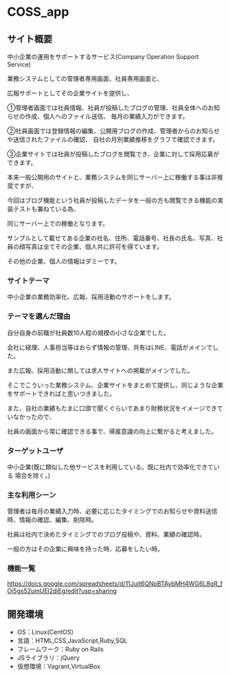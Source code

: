 # COSS_app

## サイト概要
中小企業の運用をサポートするサービス(Company Operation Support Service)

業務システムとしての管理者専用画面、社員専用画面と、

広報サポートとしてその企業サイトを提供し、

①管理者画面では社員情報、社員が投稿したブログの管理、社員全体へのお知らせの作成、個人へのファイル送信、
毎月の業績入力ができます。

②社員画面では登録情報の編集、公開用ブログの作成、管理者からのお知らせや送信されたファイルの確認、
自社の月別業績推移をグラフで確認できます。

③企業サイトでは社員が投稿したブログを閲覧でき、企業に対して採用応募ができます。

本来一般公開用のサイトと、業務システムを同じサーバー上に稼働する事は非推奨ですが、

今回はブログ機能という社員が投稿したデータを一般の方も閲覧できる機能の実装テストも兼ねている為、

同じサーバー上での稼働となります。

サンプルとして載せてある企業の社名、住所、電話番号、社長の氏名、写真、社員の顔写真は全てその企業、個人共に許可を得ています。

その他の企業、個人の情報はダミーです。

### サイトテーマ
中小企業の業務効率化、広報、採用活動のサポートをします。

### テーマを選んだ理由
自分自身の前職が社員数10人程の規模の小さな企業でした。

会社に経理、人事担当等はおらず情報の管理、共有はLINE、電話がメインでした。

また広報、採用活動に関しては求人サイトへの掲載がメインでした。

そこでこういった業務システム、企業サイトをまとめて提供し、同じような企業をサポートできればと思いつきました。

また、自社の業績もたまに口頭で聞くぐらいであまり財務状況をイメージできていなかったので、

社員の画面から常に確認できる事で、帰属意識の向上に繋がると考えました。

### ターゲットユーザ
中小企業(既に類似した他サービスを利用している。既に社内で効率化できている
場合を除く。)
### 主な利用シーン
管理者は毎月の業績入力時、必要に応じたタイミングでのお知らせや資料送信時、情報の確認、編集、削除時。

社員は社内で決めたタイミングでのブログ投稿や、資料、業績の確認時。

一般の方はその企業に興味を持った時、応募をしたい時。

### 機能一覧
https://docs.google.com/spreadsheets/d/11Juit6QNpBTAybMH4WG6L8gR_fOj5gs52umUEl2diEg/edit?usp=sharing

## 開発環境
- OS：Linux(CentOS)
- 言語：HTML,CSS,JavaScript,Ruby,SQL
- フレームワーク：Ruby on Rails
- JSライブラリ：jQuery
- 仮想環境：Vagrant,VirtualBox
